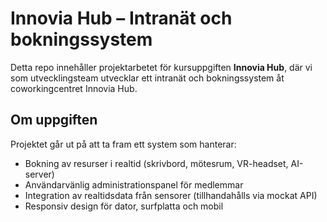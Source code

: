 # Innovia Hub – Intranät och bokningssystem

Detta repo innehåller projektarbetet för kursuppgiften **Innovia Hub**, där vi som utvecklingsteam utvecklar ett intranät och bokningssystem åt coworkingcentret Innovia Hub.

## Om uppgiften

Projektet går ut på att ta fram ett system som hanterar:
- Bokning av resurser i realtid (skrivbord, mötesrum, VR-headset, AI-server)
- Användarvänlig administrationspanel för medlemmar
- Integration av realtidsdata från sensorer (tillhandahålls via mockat API)
- Responsiv design för dator, surfplatta och mobil